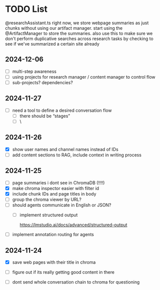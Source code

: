 # TODO List

@researchAssistant.ts right now, we store webpage summaries as just chunks without using our artifact manager. start using the @ArtifactManager to store the summaries. also use this to make sure we don't perform duplicative searches across research tasks by checking to see if we've summarized a certain site already



## 2024-12-06

- [ ] multi-step awareness
- [ ] using projects for research manager / content manager to control flow
- [ ] sub-projects? dependencies?

## 2024-11-27

- [ ] need a tool to define a desired conversation flow
  - [ ] there should be “stages”
  - [ ] \

## 2024-11-26

- [x] show user names and channel names instead of IDs
- [ ] add content sections to RAG, include context in writing process

## 2024-11-25

- [ ] page summaries i dont see in ChromaDB (!!!!)
- [x] make chroma inspector easier with filter id
- [x] include chunk IDs and page titles in body
- [ ] group the chroma viewer by URL?
- [ ] should agents communicate in English or JSON?
  - [ ] implement structured output

    <https://lmstudio.ai/docs/advanced/structured-output>
- [ ] implement annotation routing for agents

## 2024-11-24

- [x] save web pages with their title in chroma
- [ ] figure out if its really getting good content in there
- [ ] dont send whole conversation chain to chroma for questioning


